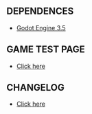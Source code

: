 ## DEPENDENCES
- [Godot Engine 3.5](https://godotengine.org/)

## GAME TEST PAGE
- [Click here](https://plataforma-ciencia-em-sintese.github.io/memory-game/deploy/index.html?id=23391&skip=0)

## CHANGELOG
- [Click here](https://github.com/Plataforma-Ciencia-em-Sintese/memory-game/blob/develop/CHANGELOG.md)
